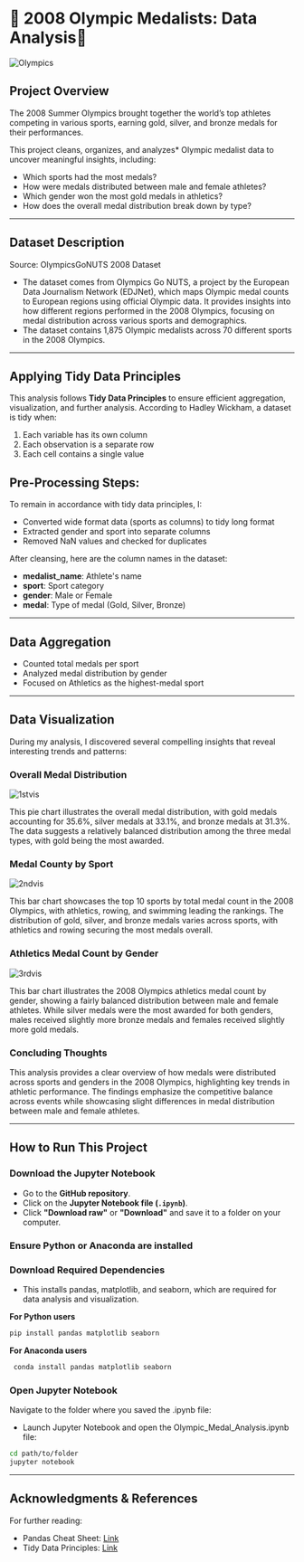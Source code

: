 # 🏅 2008 Olympic Medalists: Data Analysis🏅
![Olympics](Beijing_2008.png)

## Project Overview  
The 2008 Summer Olympics brought together the world’s top athletes competing in various sports, earning gold, silver, and bronze medals for their performances.  

This project cleans, organizes, and analyzes* Olympic medalist data to uncover meaningful insights, including:  
- Which sports had the most medals?
- How were medals distributed between male and female athletes?
- Which gender won the most gold medals in athletics? 
- How does the overall medal distribution break down by type? 

--- 

## Dataset Description
Source: OlympicsGoNUTS 2008 Dataset
- The dataset comes from Olympics Go NUTS, a project by the European Data Journalism Network (EDJNet), which maps Olympic medal counts to European regions using official Olympic data. It provides insights into how different regions performed in the 2008 Olympics, focusing on medal distribution across various sports and demographics.
- The dataset contains 1,875 Olympic medalists across 70 different sports in the 2008 Olympics.

--- 
## Applying Tidy Data Principles  

This analysis follows **Tidy Data Principles** to ensure efficient aggregation, visualization, and further analysis. According to Hadley Wickham, a dataset is tidy when:  
1. Each variable has its own column
2. Each observation is a separate row 
3. Each cell contains a single value
   
## Pre-Processing Steps:
To remain in accordance with tidy data principles, I: 
- Converted wide format data (sports as columns) to tidy long format
- Extracted gender and sport into separate columns
- Removed NaN values and checked for duplicates

After cleansing, here are the column names in the dataset:
- **medalist_name**: Athlete's name
- **sport**: Sport category
- **gender**: Male or Female
- **medal**: Type of medal (Gold, Silver, Bronze)
---

## Data Aggregation 
- Counted total medals per sport
- Analyzed medal distribution by gender
- Focused on Athletics as the highest-medal sport
---
## Data Visualization 
During my analysis, I discovered several compelling insights that reveal interesting trends and patterns:

### Overall Medal Distribution
![1stvis](Overall%20Medal%20Distribution.png)

This pie chart illustrates the overall medal distribution, with gold medals accounting for 35.6%, silver medals at 33.1%, and bronze medals at 31.3%. The data suggests a relatively balanced distribution among the three medal types, with gold being the most awarded.

### Medal County by Sport
![2ndvis](Sport%20Medal%20Count.png)

This bar chart showcases the top 10 sports by total medal count in the 2008 Olympics, with athletics, rowing, and swimming leading the rankings. The distribution of gold, silver, and bronze medals varies across sports, with athletics and rowing securing the most medals overall.

### Athletics Medal Count by Gender
![3rdvis](Athletics%20Medal%20Count%20by%20Gender.png)

This bar chart illustrates the 2008 Olympics athletics medal count by gender, showing a fairly balanced distribution between male and female athletes. While silver medals were the most awarded for both genders, males received slightly more bronze medals and females received slightly more gold medals. 

### Concluding Thoughts
This analysis provides a clear overview of how medals were distributed across sports and genders in the 2008 Olympics, highlighting key trends in athletic performance. The findings emphasize the competitive balance across events while showcasing slight differences in medal distribution between male and female athletes.

---

##  How to Run This Project  

### Download the Jupyter Notebook  
- Go to the **GitHub repository**.  
- Click on the **Jupyter Notebook file (`.ipynb`)**.  
- Click **"Download raw"** or **"Download"** and save it to a folder on your computer.  

### **Ensure Python or Anaconda are installed**

### **Download Required Dependencies**
- This installs pandas, matplotlib, and seaborn, which are required for data analysis and visualization.
  
**For Python users**
```bash
pip install pandas matplotlib seaborn
```
**For Anaconda users**
```bash
 conda install pandas matplotlib seaborn
```

### **Open Jupyter Notebook**
Navigate to the folder where you saved the .ipynb file:
- Launch Jupyter Notebook and open the Olympic_Medal_Analysis.ipynb file:
```bash
cd path/to/folder
jupyter notebook
```
---

## Acknowledgments & References  
For further reading: 
- Pandas Cheat Sheet: [Link](https://pandas.pydata.org/Pandas_Cheat_Sheet.pdf)
- Tidy Data Principles: [Link](https://vita.had.co.nz/papers/tidy-data.pdf)

